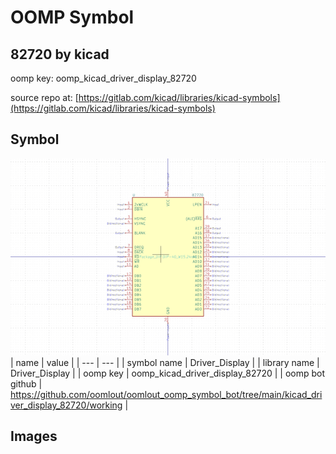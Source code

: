 # OOMP Symbol  
## 82720  by kicad  
  
oomp key: oomp_kicad_driver_display_82720  
  
source repo at: [https://gitlab.com/kicad/libraries/kicad-symbols](https://gitlab.com/kicad/libraries/kicad-symbols)  
## Symbol  
  
[![working.png](working_600.png)](working.png)  
| name | value | 
| --- | --- | 
| symbol name | Driver_Display | 
| library name | Driver_Display | 
| oomp key | oomp_kicad_driver_display_82720 | 
| oomp bot github | https://github.com/oomlout/oomlout_oomp_symbol_bot/tree/main/kicad_driver_display_82720/working | 
## Images  
